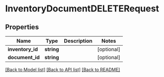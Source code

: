 # InventoryDocumentDELETERequest

## Properties
Name | Type | Description | Notes
------------ | ------------- | ------------- | -------------
**inventory_id** | **string** |  | [optional] 
**document_id** | **string** |  | [optional] 

[[Back to Model list]](../README.md#documentation-for-models) [[Back to API list]](../README.md#documentation-for-api-endpoints) [[Back to README]](../README.md)


